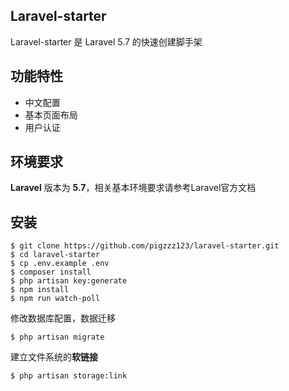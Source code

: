 
## Laravel-starter

Laravel-starter 是 Laravel 5.7 的快速创建脚手架

## 功能特性

- 中文配置
- 基本页面布局
- 用户认证

## 环境要求

**Laravel** 版本为 **5.7**，相关基本环境要求请参考Laravel官方文档

## 安装

```
$ git clone https://github.com/pigzzz123/laravel-starter.git
$ cd laravel-starter
$ cp .env.example .env
$ composer install
$ php artisan key:generate
$ npm install
$ npm run watch-poll
```

修改数据库配置，数据迁移

```
$ php artisan migrate
```

建立文件系统的**软链接**

```
$ php artisan storage:link
```
